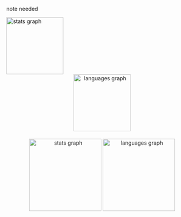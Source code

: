 note needed

 <img src="https://github-readme-stats-sigma-five.vercel.app/api?username=devzeus721&hide_title=false&hide_rank=false&show_icons=true&include_all_commits=true&count_private=true&disable_animations=false&theme=onedark&title_color=faff39&text_color=00ffff&bg_color=000033&locale=en&hide_border=false" height="150" alt="stats graph"/>
  
  <div align="center";margin-bottom="10px">
 <img src="<https://github-readme-stats-sigma-five.vercel.app/api/top-langs?username=devzeus721&locale=en&hide_title=false&layout=compact&card_width=320&langs_count=5&theme=onedark&bg_color=000033&text_color=00ffff&hide_border=false" height="150" alt="languages graph"/>


 ####

<div align="center">
  <img src="https://github-readme-stats.vercel.app/api?username=devzeus721&hide_title=false&hide_rank=false&show_icons=true&include_all_commits=true&count_private=true&disable_animations=false&theme=algolia&title_color=faff39&text_color=00ffff&locale=en&hide_border=false" height="190" alt="stats graph"  />
  
  <img src="https://github-readme-stats.vercel.app/api/top-langs?username=devzeus721&locale=en&hide_title=false&layout=compact&card_width=380&langs_count=5&theme=algolia&title_color=faff39&text_color=00ffff&hide_border=false" height="190" alt="languages graph"  />
